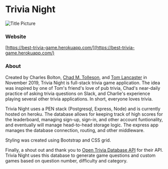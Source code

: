 # Trivia Night
![Title Picture](https://ik.imagekit.io/tlan2/trivia/title_DMXZ_tRXV.jpg)

### Website
[https://best-trivia-game.herokuapp.com/](https://best-trivia-game.herokuapp.com/)

### About
Created by Charles Bolton, [Chad M. Tolleson](https://github.com/tollesonpdx), and [Tom Lancaster](https://github.com/tlan2) in November 2019, Trivia Night is full-stack trivia game application. The idea was inspired by one of Tom's friend's love of pub trivia, Chad's near-daily practice of asking trivia questions on Slack, and Charlie's experience playing several other trivia applications. In short, everyone loves trivia. 

Trivia Night uses a PEN stack (Postgresql, Express, Node) and is currently hosted on heroku. The database allows for keeping track of high scores for the leaderboard, managing sign-up, sign-in, and other account funtionality, and eventually will manage head-to-head storage logic. The express app manages the database connection, routing, and other middleware. 

Styling was created using Bootstrap and CSS grid. 

Finally, a shout out and thank you to [Open Trivia Database API](https://opentdb.com/) for their API. Trivia Night uses this database to generate game questions and custom games based on question number, difficulty and category. 



